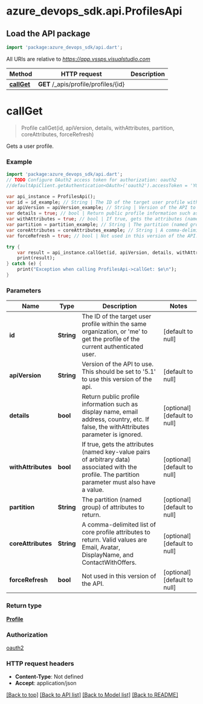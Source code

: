 # azure_devops_sdk.api.ProfilesApi

## Load the API package
```dart
import 'package:azure_devops_sdk/api.dart';
```

All URIs are relative to *https://app.vssps.visualstudio.com*

Method | HTTP request | Description
------------- | ------------- | -------------
[**callGet**](ProfilesApi.md#callGet) | **GET** /_apis/profile/profiles/{id} | 


# **callGet**
> Profile callGet(id, apiVersion, details, withAttributes, partition, coreAttributes, forceRefresh)



Gets a user profile.

### Example 
```dart
import 'package:azure_devops_sdk/api.dart';
// TODO Configure OAuth2 access token for authorization: oauth2
//defaultApiClient.getAuthentication<OAuth>('oauth2').accessToken = 'YOUR_ACCESS_TOKEN';

var api_instance = ProfilesApi();
var id = id_example; // String | The ID of the target user profile within the same organization, or 'me' to get the profile of the current authenticated user.
var apiVersion = apiVersion_example; // String | Version of the API to use.  This should be set to '5.1' to use this version of the api.
var details = true; // bool | Return public profile information such as display name, email address, country, etc. If false, the withAttributes parameter is ignored.
var withAttributes = true; // bool | If true, gets the attributes (named key-value pairs of arbitrary data) associated with the profile. The partition parameter must also have a value.
var partition = partition_example; // String | The partition (named group) of attributes to return.
var coreAttributes = coreAttributes_example; // String | A comma-delimited list of core profile attributes to return. Valid values are Email, Avatar, DisplayName, and ContactWithOffers.
var forceRefresh = true; // bool | Not used in this version of the API.

try { 
    var result = api_instance.callGet(id, apiVersion, details, withAttributes, partition, coreAttributes, forceRefresh);
    print(result);
} catch (e) {
    print("Exception when calling ProfilesApi->callGet: $e\n");
}
```

### Parameters

Name | Type | Description  | Notes
------------- | ------------- | ------------- | -------------
 **id** | **String**| The ID of the target user profile within the same organization, or &#39;me&#39; to get the profile of the current authenticated user. | [default to null]
 **apiVersion** | **String**| Version of the API to use.  This should be set to &#39;5.1&#39; to use this version of the api. | [default to null]
 **details** | **bool**| Return public profile information such as display name, email address, country, etc. If false, the withAttributes parameter is ignored. | [optional] [default to null]
 **withAttributes** | **bool**| If true, gets the attributes (named key-value pairs of arbitrary data) associated with the profile. The partition parameter must also have a value. | [optional] [default to null]
 **partition** | **String**| The partition (named group) of attributes to return. | [optional] [default to null]
 **coreAttributes** | **String**| A comma-delimited list of core profile attributes to return. Valid values are Email, Avatar, DisplayName, and ContactWithOffers. | [optional] [default to null]
 **forceRefresh** | **bool**| Not used in this version of the API. | [optional] [default to null]

### Return type

[**Profile**](Profile.md)

### Authorization

[oauth2](../README.md#oauth2)

### HTTP request headers

 - **Content-Type**: Not defined
 - **Accept**: application/json

[[Back to top]](#) [[Back to API list]](../README.md#documentation-for-api-endpoints) [[Back to Model list]](../README.md#documentation-for-models) [[Back to README]](../README.md)

